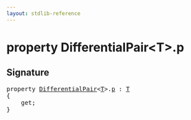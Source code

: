 ```yaml
---
layout: stdlib-reference
---
```


# property DifferentialPair\<T\>\.p

## Signature

<pre>
<span class='code_keyword'>property</span> <a href="../index.html" class="code_type">DifferentialPair</a>&lt;<a href="../index.html#typeparam-T" class="code_type">T</a>&gt;.<a href=".html">p</a> : <a href="../index.html#typeparam-T" class="code_type">T</a>
{
    get;
}
</pre>

